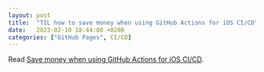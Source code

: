 ```yaml
---
layout: post
title:  "TIL how to save money when using GitHub Actions for iOS CI/CD"
date:   2023-02-10 18:44:00 +0200
categories: ["GitHub Pages", CI/CD]
---
```

Read [Save money when using GitHub Actions for iOS CI/CD](https://blog.eidinger.info/save-money-when-using-github-actions-for-ios-cicd).
